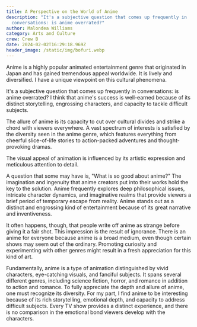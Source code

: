 ```yaml
---
title: A Perspective on the World of Anime
description: "It's a subjective question that comes up frequently in
  conversations: is anime overrated?"
author: Malondea Williams
category: Arts and Culture
crew: Crew B
date: 2024-02-02T16:29:18.969Z
header_image: /static/img/bofuri.webp
---
```

Anime is a highly popular animated entertainment genre that originated in Japan and has gained tremendous appeal worldwide. It is lively and diversified. I have a unique viewpoint on this cultural phenomena. 

It's a subjective question that comes up frequently in conversations: is anime overrated? I think that anime's success is well-earned because of its distinct storytelling, engrossing characters, and capacity to tackle difficult subjects. 

The allure of anime is its capacity to cut over cultural divides and strike a chord with viewers everywhere. A vast spectrum of interests is satisfied by the diversity seen in the anime genre, which features everything from cheerful slice-of-life stories to action-packed adventures and thought-provoking dramas. 

The visual appeal of animation is influenced by its artistic expression and meticulous attention to detail.

A question that some may have is, "What is so good about anime?" The imagination and ingenuity that anime creators put into their works hold the key to the solution. Anime frequently explores deep philosophical issues, intricate character dynamics, and imaginative realms that provide viewers a brief period of temporary escape from reality. Anime stands out as a distinct and engrossing kind of entertainment because of its great narrative and inventiveness.

It often happens, though, that people write off anime as strange before giving it a fair shot. This impression is the result of ignorance. There is an anime for everyone because anime is a broad medium, even though certain shows may seem out of the ordinary. Promoting curiosity and experimenting with other genres might result in a fresh appreciation for this kind of art.

Fundamentally, anime is a type of animation distinguished by vivid characters, eye-catching visuals, and fanciful subjects. It spans several different genres, including science fiction, horror, and romance in addition to action and romance. To fully appreciate the depth and allure of anime, one must recognize its diversity. For my part, I find anime to be interesting because of its rich storytelling, emotional depth, and capacity to address difficult subjects. Every TV show provides a distinct experience, and there is no comparison in the emotional bond viewers develop with the characters.
